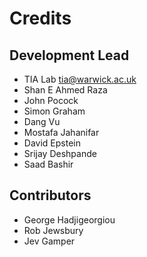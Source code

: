 Credits
=======

Development Lead
----------------

- TIA Lab <tia@warwick.ac.uk>
- Shan E Ahmed Raza  <shaneahmed>
- John Pocock <John-P>
- Simon Graham <simongraham>
- Dang Vu <vqdang>
- Mostafa Jahanifar <mostafajahanifar>
- David Epstein <DavidBAEpstein>
- Srijay Deshpande <Srijay-lab>
- Saad Bashir <rajasaad>

Contributors
------------

- George Hadjigeorgiou <ghadjigeorghiou>
- Rob Jewsbury <R-J96>
- Jev Gamper <jgamper>

